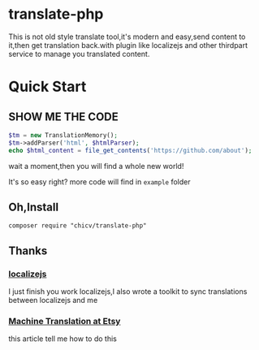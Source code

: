 # translate-php

This is not old style translate tool,it's modern and easy,send content to it,then get translation back.with plugin like localizejs and other thirdpart service to manage you translated content.

# Quick Start

## SHOW ME THE CODE

```php
$tm = new TranslationMemory();
$tm->addParser('html', $htmlParser);
echo $html_content = file_get_contents('https://github.com/about');
```

wait a moment,then you will find a whole new world!

It's so easy right? more code will find in ```example``` folder



## Oh,Install

```shell
composer require "chicv/translate-php"
```


## Thanks

### [localizejs](https://localizejs.com/)
I just finish you work localizejs,I also wrote a toolkit to sync translations between localizejs and me

### [Machine Translation at Etsy](https://codeascraft.com/2016/03/22/building-a-translation-memory-to-improve-machine-translation-coverage-and-quality/)
this article tell me how to do this



